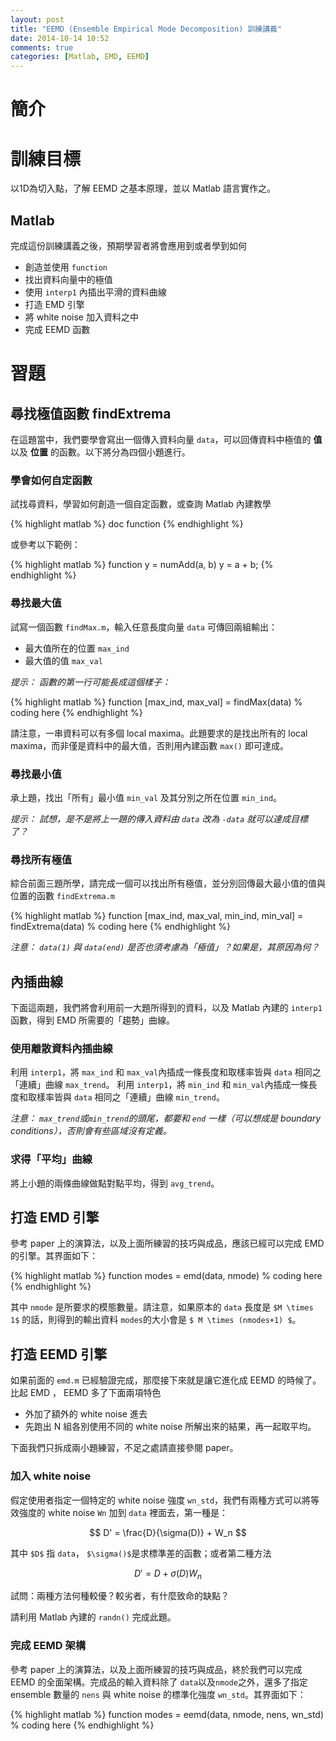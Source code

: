 ```yaml
---
layout: post
title: "EEMD (Ensemble Empirical Mode Decomposition) 訓練講義"
date: 2014-10-14 10:52
comments: true
categories: [Matlab, EMD, EEMD]
---
```

# 簡介

# 訓練目標
以1D為切入點，了解 EEMD 之基本原理，並以 Matlab 語言實作之。

## Matlab
完成這份訓練講義之後，預期學習者將會應用到或者學到如何

- 創造並使用 `function`
- 找出資料向量中的極值
- 使用 `interp1` 內插出平滑的資料曲線
- 打造 EMD 引擎
- 將 white noise 加入資料之中
- 完成 EEMD 函數

# 習題

## 尋找極值函數 findExtrema
在這題當中，我們要學會寫出一個傳入資料向量 `data`，可以回傳資料中極值的 **值** 以及 **位置** 的函數。以下將分為四個小題進行。

### 學會如何自定函數
試找尋資料，學習如何創造一個自定函數，或查詢 Matlab 內建教學

{% highlight matlab %}
doc function
{% endhighlight %}

或參考以下範例：

{% highlight matlab %}
function y = numAdd(a, b)
y = a + b;
{% endhighlight %}

### 尋找最大值
試寫一個函數 `findMax.m`，輸入任意長度向量 `data` 可傳回兩組輸出：

- 最大值所在的位置 `max_ind`
- 最大值的值 `max_val`

*提示： 函數的第一行可能長成這個樣子：*

{% highlight matlab %}
function [max_ind, max_val] = findMax(data)
% coding here
{% endhighlight %}

請注意，一串資料可以有多個 local maxima。此題要求的是找出所有的 local maxima，而非僅是資料中的最大值，否則用內建函數 `max()` 即可達成。

### 尋找最小值
承上題，找出「所有」最小值 `min_val` 及其分別之所在位置 `min_ind`。

*提示： 試想，是不是將上一題的傳入資料由 `data` 改為 `-data` 就可以達成目標了？*

### 尋找所有極值
綜合前面三題所學，請完成一個可以找出所有極值，並分別回傳最大最小值的值與位置的函數 `findExtrema.m`

{% highlight matlab %}
function [max_ind, max_val, min_ind, min_val] = findExtrema(data)
% coding here
{% endhighlight %}

*注意： `data(1)` 與 `data(end)` 是否也須考慮為「極值」？如果是，其原因為何？*

## 內插曲線

下面這兩題，我們將會利用前一大題所得到的資料，以及 Matlab 內建的 `interp1`函數，得到 EMD 所需要的「趨勢」曲線。

### 使用離散資料內插曲線

利用 `interp1`，將 `max_ind` 和 `max_val`內插成一條長度和取樣率皆與 `data` 相同之「連續」曲線 `max_trend`。
利用 `interp1`，將 `min_ind` 和 `min_val`內插成一條長度和取樣率皆與 `data` 相同之「連續」曲線 `min_trend`。

*注意： `max_trend`或`min_trend`的頭尾，都要和 `end` 一樣（可以想成是 boundary conditions），否則會有些區域沒有定義。*

### 求得「平均」曲線
將上小題的兩條曲線做點對點平均，得到 `avg_trend`。

## 打造 EMD 引擎
參考 paper 上的演算法，以及上面所練習的技巧與成品，應該已經可以完成 EMD 的引擎。其界面如下：

{% highlight matlab %}
function modes = emd(data, nmode)
% coding here
{% endhighlight %}

其中 `nmode` 是所要求的模態數量。請注意，如果原本的 `data` 長度是 `$M \times 1$` 的話，則得到的輸出資料 `modes`的大小會是 `$ M \times (nmodes+1) $`。

## 打造 EEMD 引擎
如果前面的 `emd.m` 已經驗證完成，那麼接下來就是讓它進化成 EEMD 的時候了。比起 EMD ， EEMD 多了下面兩項特色

- 外加了額外的 white noise 進去
- 先跑出 N 組各別使用不同的 white noise 所解出來的結果，再一起取平均。

下面我們只拆成兩小題練習，不足之處請直接參閱 paper。

### 加入 white noise
假定使用者指定一個特定的 white noise 強度 `wn_std`，我們有兩種方式可以將等效強度的 white noise `Wn` 加到 `data` 裡面去，第一種是：

$$
D' = \frac{D}{\sigma(D)} + W_n
$$

其中 `$D$` 指 `data`， `$\sigma()$`是求標準差的函數；或者第二種方法

$$
D' = D + \sigma(D)W_n
$$

試問：兩種方法何種較優？較劣者，有什麼致命的缺點？

請利用 Matlab 內建的 `randn()` 完成此題。

### 完成 EEMD 架構
參考 paper 上的演算法，以及上面所練習的技巧與成品，終於我們可以完成 EEMD 的全面架構。完成品的輸入資料除了 `data`以及`nmode`之外，還多了指定 ensemble 數量的 `nens` 與 white noise 的標準化強度 `wn_std`。其界面如下：

{% highlight matlab %}
function modes = eemd(data, nmode, nens, wn_std)
% coding here
{% endhighlight %}
